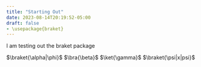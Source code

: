 ```yaml
---
title: "Starting Out"
date: 2023-08-14T20:19:52-05:00
draft: false
- \usepackage{braket}
---
```


I am testing out the braket package

$\braket{\alpha|\phi}$
$\bra{\beta}$
$\ket{\gamma}$
$\braket{\psi|x|psi}$
